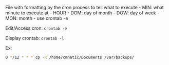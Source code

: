 File with formatting by the cron process to tell what to execute
	- MIN: what minute to execute at
	- HOUR
	- DOM: day of month
	- DOW: day of week 
	- MON: month
	- use crontab -e

Edit/Access cron: `crontab -e` 

Display crontab: `crontab -l`

Ex:
```bash
0 */12 * * * cp -R /home/cmnatic/Documents /var/backups/
```